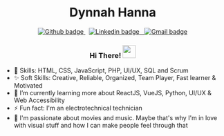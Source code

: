 <br>
  <h1 align="center"> Dynnah Hanna	</h1>
<p align="center"> 
  <a href="https://github.com/dynnah"> 
    <img src="https://img.shields.io/badge/-Github-black?style=flat&logo=Github&logoColor=white&link="https://github.com/dynnah" alt="Github badge" />
  </a>
  &nbsp; 
  <a href="https://www.linkedin.com/in/dynnah-hanna-1a3566135/"> 
    <img src="https://img.shields.io/badge/-LinkedIn-blue?style=flat&logo=Linkedin&logoColor=white&link=https://www.linkedin.com/in/dynnah/" alt="Linkedin badge" />
  &nbsp; 
  <a href="mailto:eudynnah@gmail.com"> 
    <img src="https://img.shields.io/badge/-Gmail-red?style=flat&logo=Gmail&logoColor=white&link=mailto:eudynnah@gmail.com" alt="Gmail badge" />
  </a>
</p>

<h3 align="center">
 Hi There! <img src="https://emojis.slackmojis.com/emojis/images/1588262851/8816/meow_bread_appear.gif?1588262851" width="30"/>
</h3>

- 📌 Skills: HTML, CSS, JavaScript, PHP, UI/UX, SQL and Scrum
- ✨ Soft Skills: Creative, Reliable, Organized, Team Player, Fast learner & Motivated
- 🌱 I’m currently learning more about ReactJS, VueJS, Python, UI/UX & Web Accessibility
- ⚡ Fun fact: I'm an electrotechnical technician
- :heartbeat: I'm passionate about movies and music. Maybe that's why I'm in love with visual stuff and how I can make people feel through that

<!--
**dynnah/dynnah** is a ✨ _special_ ✨ repository because its `README.md` (this file) appears on your GitHub profile.

Here are some ideas to get you started:

- 🔭 I’m currently working on ...
- 🌱 I’m currently learning ...
- 👯 I’m looking to collaborate on ...
- 🤔 I’m looking for help with ...
- 💬 Ask me about ...
- 📫 How to reach me: ...
- 😄 Pronouns: ...
- ⚡ Fun fact: ...
-->
